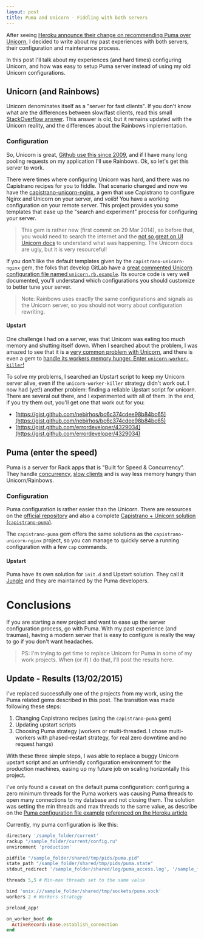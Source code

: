 ```yaml
---
layout: post
title: Puma and Unicorn - Fiddling with both servers
---
```


After seeing [Heroku announce their change on recommending Puma over Unicorn](https://devcenter.heroku.com/changelog-items/594), I decided to write about my past experiences with both servers, their configuration and maintenance process.

In this post I'll talk about my experiences (and hard times) configuring Unicorn, and how was easy to setup Puma server instead of using my old Unicorn configurations.

## Unicorn (and Rainbows)

Unicorn denominates itself as a "server for fast clients". If you don't know what are the differences between slow/fast clients, read this small [StackOverflow answer](http://stackoverflow.com/questions/7487868/what-does-unicorn-consider-to-be-fast-and-slow-requests#answer-7490035). This answer is old, but it remains updated with the Unicorn reality, and the differences about the Rainbows implementation.

### Configuration

So, Unicorn is great, [Github use this since 2009](https://github.com/blog/517-unicorn), and if I have many long pooling requests on my application I'll use Rainbows. Ok, so let's get this server to work.

There were times where configuring Unicorn was hard, and there was no Capistrano recipes for you to fiddle. That scenario changed and now we have the [capistrano-unicorn-nginx](https://github.com/capistrano-plugins/capistrano-unicorn-nginx), a gem that use Capistrano to configure Nginx and Unicorn on your server, and *voilà*! You have a working configuration on your remote server. This project provides you some templates that ease up the "search and experiment" process for configuring your server.

> This gem is rather new (first commit on 29 Mar 2014), so before that, you would need to search the internet and the [not so great on UI Unicorn docs](http://unicorn.bogomips.org/) to understand what was happening. The Unicorn docs are ugly, but it is very resourceful!

If you don't like the default templates given by the `capistrano-unicorn-nginx` gem, the folks that develop GitLab have a [great commented Unicorn configuration file named `unicorn.rb.example`](https://github.com/gitlabhq/gitlabhq/blob/c47328948b5fff218c68279260a57ab6b03e7423/config/unicorn.rb.example). Its source code is very well documented, you'll understand which configurations you should customize to better tune your server.

> Note: Rainbows uses exactly the same configurations and signals as the Unicorn server, so you should not worry about configuration rewriting.

#### Upstart

One challenge I had on a server, was that Unicorn was eating too much memory and shutting itself down. When I searched about the problem, I was amazed to see that it is a [very common problem with Unicorn](https://www.digitalocean.com/community/tutorials/how-to-optimize-unicorn-workers-in-a-ruby-on-rails-app), and there is even a gem to [handle its workers memory hunger. Enter `unicorn-worker-killer`!](https://github.com/kzk/unicorn-worker-killer)

To solve my problems, I searched an Upstart script to keep my Unicorn server alive, even if the `unicorn-worker-killer` strategy didn't work out. I now had (yet!) another problem: finding a reliable Upstart script for unicorn. There are several out there, and I experimented with all of them. In the end, if you try them out, you'll get one that work out for you:

* [https://gist.github.com/nebirhos/bc6c374cdee98b84bc65](https://gist.github.com/nebirhos/bc6c374cdee98b84bc65)
* [https://gist.github.com/errordeveloper/4329034](https://gist.github.com/errordeveloper/4329034)

## Puma (enter the speed)

Puma is a server for Rack apps that is "Built for Speed & Concurrency". They handle [concurrency](https://github.com/puma/puma#built-for-speed--concurrency), [slow clients](https://devcenter.heroku.com/articles/deploying-rails-applications-with-the-puma-web-server#slow-clients) and is way less memory hungry than Unicorn/Rainbows.

### Configuration

Puma configuration is rather easier than the Unicorn. There are resources on the [official repository](https://github.com/puma/puma#configuration) and also a complete [Capistrano + Unicorn solution (`capistrano-puma`)](https://github.com/seuros/capistrano-puma).

The `capistrano-puma` gem offers the same solutions as the `capistrano-unicorn-nginx` project, so you can manage to quickly serve a running configuration with a few `cap` commands.

#### Upstart

Puma have its own solution for `init.d` and Upstart solution. They call it [Jungle](https://github.com/puma/puma/tree/master/tools/jungle) and they are maintained by the Puma developers.

# Conclusions

If you are starting a new project and want to ease up the server configuration process, go with Puma. With my past experience (and traumas), having a modern server that is easy to configure is really the way to go if you don't want headaches.

> PS: I'm trying to get time to replace Unicorn for Puma in some of my work projects. When (or if) I do that, I'll post the results here.

## Update - Results (13/02/2015)

I've replaced successfully one of the projects from my work, using the Puma related gems described in this post. The transition was made following these steps:

1. Changing Capistrano recipes (using the `capistrano-puma` gem)
2. Updating upstart scripts
3. Choosing Puma strategy (workers or multi-threaded. I chose multi-workers with phased-restart strategy, for real zero downtime and no request hangs)

With these three simple steps, I was able to replace a buggy Unicorn upstart script and an unfriendly configuration environment for the production machines, easing up my future job on scaling horizontally this project.

I've only found a caveat on the default puma configuration: configuring a zero minimum threads for the Puma workers was causing Puma threads to open many connections to my database and not closing them. The solution was setting the min threads and max threads to the same value, as describe on the [Puma configuration file example](https://github.com/codetriage/codetriage/blob/ebd5c8f3667626e91cf2594a0e840e12507bf109/config/puma.rb) [referenced on the Heroku article](https://devcenter.heroku.com/articles/deploying-rails-applications-with-the-puma-web-server#sample-code)

Currently, my puma configuration is like this:

```ruby
directory '/sample_folder/current'
rackup "/sample_folder/current/config.ru"
environment 'production'

pidfile "/sample_folder/shared/tmp/pids/puma.pid"
state_path "/sample_folder/shared/tmp/pids/puma.state"
stdout_redirect '/sample_folder/shared/log/puma_access.log', '/sample_folder/shared/log/puma_error.log', true

threads 5,5 # Min-max threads set to the same value

bind 'unix:///sample_folder/shared/tmp/sockets/puma.sock'
workers 2 # Workers strategy

preload_app!

on_worker_boot do
  ActiveRecord::Base.establish_connection
end
```
